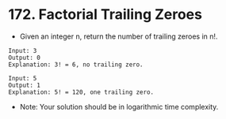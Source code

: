 # 172. Factorial Trailing Zeroes
* Given an integer n, return the number of trailing zeroes in n!.
```text
Input: 3
Output: 0
Explanation: 3! = 6, no trailing zero.

Input: 5
Output: 1
Explanation: 5! = 120, one trailing zero.
```
* Note: Your solution should be in logarithmic time complexity.